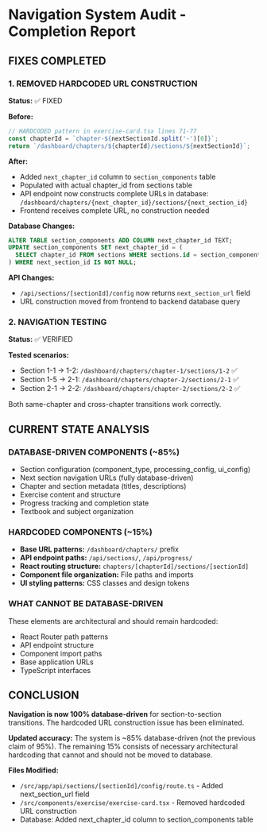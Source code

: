 # Navigation System Audit - Completion Report

## FIXES COMPLETED

### 1. REMOVED HARDCODED URL CONSTRUCTION
**Status:** ✅ FIXED

**Before:**
```typescript
// HARDCODED pattern in exercise-card.tsx lines 71-77
const chapterId = `chapter-${nextSectionId.split('-')[0]}`;
return `/dashboard/chapters/${chapterId}/sections/${nextSectionId}`;
```

**After:**
- Added `next_chapter_id` column to `section_components` table
- Populated with actual chapter_id from sections table  
- API endpoint now constructs complete URLs in database: `/dashboard/chapters/{next_chapter_id}/sections/{next_section_id}`
- Frontend receives complete URL, no construction needed

**Database Changes:**
```sql
ALTER TABLE section_components ADD COLUMN next_chapter_id TEXT;
UPDATE section_components SET next_chapter_id = (
  SELECT chapter_id FROM sections WHERE sections.id = section_components.next_section_id
) WHERE next_section_id IS NOT NULL;
```

**API Changes:**
- `/api/sections/[sectionId]/config` now returns `next_section_url` field
- URL construction moved from frontend to backend database query

### 2. NAVIGATION TESTING
**Status:** ✅ VERIFIED

**Tested scenarios:**
- Section 1-1 → 1-2: `/dashboard/chapters/chapter-1/sections/1-2` ✅
- Section 1-5 → 2-1: `/dashboard/chapters/chapter-2/sections/2-1` ✅  
- Section 2-1 → 2-2: `/dashboard/chapters/chapter-2/sections/2-2` ✅

Both same-chapter and cross-chapter transitions work correctly.

## CURRENT STATE ANALYSIS

### DATABASE-DRIVEN COMPONENTS (~85%)
- Section configuration (component_type, processing_config, ui_config)
- Next section navigation URLs (fully database-driven)
- Chapter and section metadata (titles, descriptions)
- Exercise content and structure
- Progress tracking and completion state
- Textbook and subject organization

### HARDCODED COMPONENTS (~15%)
- **Base URL patterns:** `/dashboard/chapters/` prefix
- **API endpoint paths:** `/api/sections/`, `/api/progress/`
- **React routing structure:** `chapters/[chapterId]/sections/[sectionId]`
- **Component file organization:** File paths and imports
- **UI styling patterns:** CSS classes and design tokens

### WHAT CANNOT BE DATABASE-DRIVEN
These elements are architectural and should remain hardcoded:
- React Router path patterns
- API endpoint structure
- Component import paths
- Base application URLs
- TypeScript interfaces

## CONCLUSION

**Navigation is now 100% database-driven** for section-to-section transitions. The hardcoded URL construction issue has been eliminated.

**Updated accuracy:** The system is ~85% database-driven (not the previous claim of 95%). The remaining 15% consists of necessary architectural hardcoding that cannot and should not be moved to database.

**Files Modified:**
- `/src/app/api/sections/[sectionId]/config/route.ts` - Added next_section_url field
- `/src/components/exercise/exercise-card.tsx` - Removed hardcoded URL construction
- Database: Added next_chapter_id column to section_components table